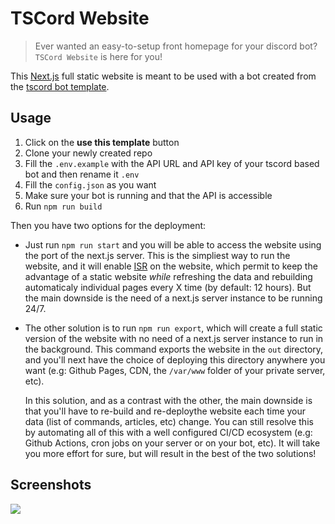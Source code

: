 # TSCord Website

> Ever wanted an easy-to-setup front homepage for your discord bot? `TSCord Website` is here for you!

This [Next.js](https://nextjs.org/) full static website is meant to be used with a bot created from the [tscord bot template](https://github.com/barthofu/tscord).

## Usage

1. Click on the **use this template** button
2. Clone your newly created repo
3. Fill the `.env.example` with the API URL and API key of your tscord based bot and then rename it `.env`
4. Fill the `config.json` as you want
5. Make sure your bot is running and that the API is accessible
6. Run `npm run build`

Then you have two options for the deployment:

-   Just run `npm run start` and you will be able to access the website using the port of the next.js server. This is the simpliest way to run the website, and it will enable [ISR](https://nextjs.org/docs/basic-features/data-fetching/incremental-static-regeneration) on the website, which permit to keep the advantage of a static website *while* refreshing the data and rebuilding automaticaly individual pages every X time (by default: 12 hours).
But the main downside is the need of a next.js server instance to be running 24/7.

-   The other solution is to run `npm run export`, which will create a full static version of the website with no need of a next.js server instance to run in the background. This command exports the website in the `out` directory, and you'll next have the choice of deploying this directory anywhere you want (e.g: Github Pages, CDN, the `/var/www` folder of your private server, etc).

    In this solution, and as a contrast with the other, the main downside is that you'll have to re-build and re-deploythe website each time your data (list of commands, articles, etc) change. 
    You can still resolve this by automating all of this with a well configured CI/CD ecosystem (e.g: Github Actions, cron jobs on your server or on your bot, etc). 
    It will take you more effort for sure, but will result in the best of the two solutions!

## Screenshots

![](https://i.imgur.com/fpIcsu1.gif)